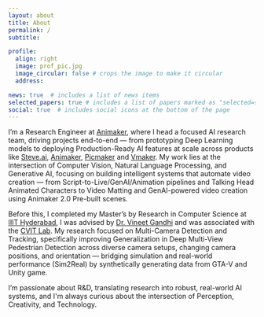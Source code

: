 ```yaml
---
layout: about
title: About
permalink: /
subtitle: 

profile:
  align: right
  image: prof_pic.jpg
  image_circular: false # crops the image to make it circular
  address:

news: true  # includes a list of news items
selected_papers: true # includes a list of papers marked as "selected={true}"
social: true  # includes social icons at the bottom of the page
---
```

I’m a Research Engineer at [Animaker](https://www.animaker.com/), where I head a focused AI research team, driving projects end-to-end — from prototyping Deep Learning models to deploying Production-Ready AI features at scale across products like [Steve.ai](https://www.steve.ai/), [Animaker](https://www.animaker.com/), [Picmaker](https://www.picmaker.com/) and [Vmaker](https://www.vmaker.com/). My work lies at the intersection of Computer Vision, Natural Language Processing, and Generative AI, focusing on building intelligent systems that automate video creation — from Script-to-Live/GenAI/Animation pipelines and Talking Head Animated Characters to Video Matting and GenAI-powered video creation using Animaker 2.0 Pre-built scenes.

Before this, I completed my Master’s by Research in Computer Science at [IIIT Hyderabad](https://www.iiit.ac.in/), I was advised by [Dr. Vineet Gandhi](https://www.iiit.ac.in/faculty/vineet-gandhi/) and was associated with the [CVIT Lab](https://cvit.iiit.ac.in/). My research focused on Multi-Camera Detection and Tracking, specifically improving Generalization in Deep Multi-View Pedestrian Detection across diverse camera setups, changing camera positions, and orientation — bridging simulation and real-world performance (Sim2Real) by synthetically generating data from GTA-V and Unity game.

I’m passionate about R&D, translating research into robust, real-world AI systems, and I'm always curious about the intersection of Perception, Creativity, and Technology.
